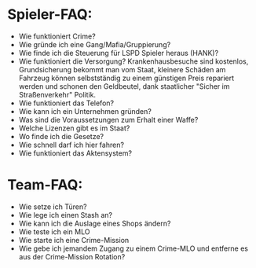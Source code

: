 # Spieler-FAQ:

- Wie funktioniert Crime?
- Wie gründe ich eine Gang/Mafia/Gruppierung?
- Wie finde ich die Steuerung für LSPD Spieler heraus (HANK)?
- Wie funktioniert die Versorgung? Krankenhausbesuche sind kostenlos, Grundsicherung bekommt man vom Staat, kleinere Schäden am Fahrzeug können selbstständig zu einem günstigen Preis repariert werden und schonen den Geldbeutel, dank staatlicher "Sicher im Straßenverkehr" Politik.
- Wie funktioniert das Telefon?
- Wie kann ich ein Unternehmen gründen?
- Was sind die Voraussetzungen zum Erhalt einer Waffe?
- Welche Lizenzen gibt es im Staat?
- Wo finde ich die Gesetze?
- Wie schnell darf ich hier fahren?
- Wie funktioniert das Aktensystem?

# Team-FAQ:

- Wie setze ich Türen?
- Wie lege ich einen Stash an?
- Wie kann ich die Auslage eines Shops ändern?
- Wie teste ich ein MLO
- Wie starte ich eine Crime-Mission
- Wie gebe ich jemandem Zugang zu einem Crime-MLO und entferne es aus der Crime-Mission Rotation?